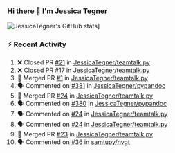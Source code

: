 ### Hi there 👋 I'm Jessica Tegner

![JessicaTegner's GitHub stats](https://github-readme-stats.vercel.app/api?username=jessicategner)]


### :zap: Recent Activity

<!--START_SECTION:activity-->
1. ❌ Closed PR [#21](https://github.com/JessicaTegner/teamtalk.py/pull/21) in [JessicaTegner/teamtalk.py](https://github.com/JessicaTegner/teamtalk.py)
2. ❌ Closed PR [#17](https://github.com/JessicaTegner/teamtalk.py/pull/17) in [JessicaTegner/teamtalk.py](https://github.com/JessicaTegner/teamtalk.py)
3. 🎉 Merged PR [#1](https://github.com/JessicaTegner/teamtalk.py/pull/1) in [JessicaTegner/teamtalk.py](https://github.com/JessicaTegner/teamtalk.py)
4. 🗣 Commented on [#381](https://github.com/JessicaTegner/pypandoc/pull/381#issuecomment-2494967105) in [JessicaTegner/pypandoc](https://github.com/JessicaTegner/pypandoc)
5. 🎉 Merged PR [#24](https://github.com/JessicaTegner/teamtalk.py/pull/24) in [JessicaTegner/teamtalk.py](https://github.com/JessicaTegner/teamtalk.py)
6. 🗣 Commented on [#380](https://github.com/JessicaTegner/pypandoc/issues/380#issuecomment-2481421719) in [JessicaTegner/pypandoc](https://github.com/JessicaTegner/pypandoc)
7. 🗣 Commented on [#24](https://github.com/JessicaTegner/teamtalk.py/pull/24#issuecomment-2479973956) in [JessicaTegner/teamtalk.py](https://github.com/JessicaTegner/teamtalk.py)
8. 🗣 Commented on [#24](https://github.com/JessicaTegner/teamtalk.py/pull/24#issuecomment-2471480318) in [JessicaTegner/teamtalk.py](https://github.com/JessicaTegner/teamtalk.py)
9. 🎉 Merged PR [#23](https://github.com/JessicaTegner/teamtalk.py/pull/23) in [JessicaTegner/teamtalk.py](https://github.com/JessicaTegner/teamtalk.py)
10. 🗣 Commented on [#36](https://github.com/samtupy/nvgt/pull/36#issuecomment-2440126883) in [samtupy/nvgt](https://github.com/samtupy/nvgt)
<!--END_SECTION:activity-->
